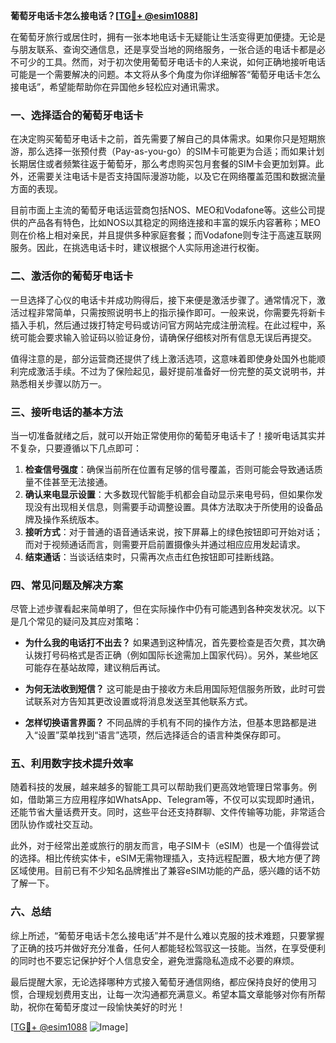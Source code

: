 **葡萄牙电话卡怎么接电话？[[TG💪+ @esim1088](https://t.me/s/esim1088)]**

在葡萄牙旅行或居住时，拥有一张本地电话卡无疑能让生活变得更加便捷。无论是与朋友联系、查询交通信息，还是享受当地的网络服务，一张合适的电话卡都是必不可少的工具。然而，对于初次使用葡萄牙电话卡的人来说，如何正确地接听电话可能是一个需要解决的问题。本文将从多个角度为你详细解答“葡萄牙电话卡怎么接电话”，希望能帮助你在异国他乡轻松应对通讯需求。

### 一、选择适合的葡萄牙电话卡

在决定购买葡萄牙电话卡之前，首先需要了解自己的具体需求。如果你只是短期旅游，那么选择一张预付费（Pay-as-you-go）的SIM卡可能更为合适；而如果计划长期居住或者频繁往返于葡萄牙，那么考虑购买包月套餐的SIM卡会更加划算。此外，还需要关注电话卡是否支持国际漫游功能，以及它在网络覆盖范围和数据流量方面的表现。

目前市面上主流的葡萄牙电话运营商包括NOS、MEO和Vodafone等。这些公司提供的产品各有特色，比如NOS以其稳定的网络连接和丰富的娱乐内容著称；MEO则在价格上相对亲民，并且提供多种家庭套餐；而Vodafone则专注于高速互联网服务。因此，在挑选电话卡时，建议根据个人实际用途进行权衡。

### 二、激活你的葡萄牙电话卡

一旦选择了心仪的电话卡并成功购得后，接下来便是激活步骤了。通常情况下，激活过程非常简单，只需按照说明书上的指示操作即可。一般来说，你需要先将新卡插入手机，然后通过拨打特定号码或访问官方网站完成注册流程。在此过程中，系统可能会要求输入验证码以验证身份，请确保仔细核对所有信息无误后再提交。

值得注意的是，部分运营商还提供了线上激活选项，这意味着即使身处国外也能顺利完成激活手续。不过为了保险起见，最好提前准备好一份完整的英文说明书，并熟悉相关步骤以防万一。

### 三、接听电话的基本方法

当一切准备就绪之后，就可以开始正常使用你的葡萄牙电话卡了！接听电话其实并不复杂，只要遵循以下几点即可：

1. **检查信号强度**：确保当前所在位置有足够的信号覆盖，否则可能会导致通话质量不佳甚至无法接通。
2. **确认来电显示设置**：大多数现代智能手机都会自动显示来电号码，但如果你发现没有出现相关信息，则需要手动调整设置。具体方法取决于所使用的设备品牌及操作系统版本。
3. **接听方式**：对于普通的语音通话来说，按下屏幕上的绿色按钮即可开始对话；而对于视频通话而言，则需要开启前置摄像头并通过相应应用发起请求。
4. **结束通话**：当谈话结束时，只需再次点击红色按钮即可挂断线路。

### 四、常见问题及解决方案

尽管上述步骤看起来简单明了，但在实际操作中仍有可能遇到各种突发状况。以下是几个常见的疑问及其应对策略：

- **为什么我的电话打不出去？**
  如果遇到这种情况，首先要检查是否欠费，其次确认拨打号码格式是否正确（例如国际长途需加上国家代码）。另外，某些地区可能存在基站故障，建议稍后再试。
  
- **为何无法收到短信？**
  这可能是由于接收方未启用国际短信服务所致，此时可尝试联系对方告知其更改设置或将消息发送至其他联系方式。

- **怎样切换语言界面？**
  不同品牌的手机有不同的操作方法，但基本思路都是进入“设置”菜单找到“语言”选项，然后选择适合的语言种类保存即可。

### 五、利用数字技术提升效率

随着科技的发展，越来越多的智能工具可以帮助我们更高效地管理日常事务。例如，借助第三方应用程序如WhatsApp、Telegram等，不仅可以实现即时通讯，还能节省大量话费开支。同时，这些平台还支持群聊、文件传输等功能，非常适合团队协作或社交互动。

此外，对于经常出差或旅行的朋友而言，电子SIM卡（eSIM）也是一个值得尝试的选择。相比传统实体卡，eSIM无需物理插入，支持远程配置，极大地方便了跨区域使用。目前已有不少知名品牌推出了兼容eSIM功能的产品，感兴趣的话不妨了解一下。

### 六、总结

综上所述，“葡萄牙电话卡怎么接电话”并不是什么难以克服的技术难题，只要掌握了正确的技巧并做好充分准备，任何人都能轻松驾驭这一技能。当然，在享受便利的同时也不要忘记保护好个人信息安全，避免泄露隐私造成不必要的麻烦。

最后提醒大家，无论选择哪种方式接入葡萄牙通信网络，都应保持良好的使用习惯，合理规划费用支出，让每一次沟通都充满意义。希望本篇文章能够对你有所帮助，祝你在葡萄牙度过一段愉快美好的时光！

[[TG💪+ @esim1088](https://t.me/s/esim1088) ![Image](https://i.postimg.cc/4NQfJmqS/Snipaste-2025-05-13-00-14-12.png)]